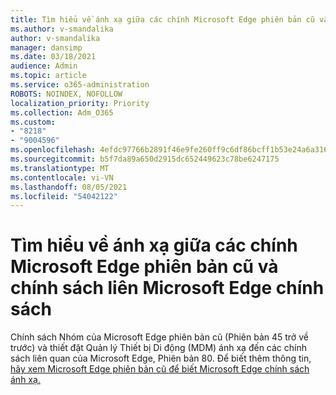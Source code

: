 ```yaml
---
title: Tìm hiểu về ánh xạ giữa các chính Microsoft Edge phiên bản cũ và chính sách liên Microsoft Edge chính sách
ms.author: v-smandalika
author: v-smandalika
manager: dansimp
ms.date: 03/18/2021
audience: Admin
ms.topic: article
ms.service: o365-administration
ROBOTS: NOINDEX, NOFOLLOW
localization_priority: Priority
ms.collection: Adm_O365
ms.custom:
- "8218"
- "9004596"
ms.openlocfilehash: 4efdc97766b2891f46e9fe260ff9c6df86bcff1b53e24a6a31652860a5079549
ms.sourcegitcommit: b5f7da89a650d2915dc652449623c78be6247175
ms.translationtype: MT
ms.contentlocale: vi-VN
ms.lasthandoff: 08/05/2021
ms.locfileid: "54042122"
---
```

# <a name="learn-about--the-mapping-between-microsoft-edge-legacy-policies-and-microsoft-edge-policies"></a>Tìm hiểu về ánh xạ giữa các chính Microsoft Edge phiên bản cũ và chính sách liên Microsoft Edge chính sách

Chính sách Nhóm của Microsoft Edge phiên bản cũ (Phiên bản 45 trở về trước) và thiết đặt Quản lý Thiết bị Di động (MDM) ánh xạ đến các chính sách liên quan của Microsoft Edge, Phiên bản 80. Để biết thêm thông tin, [hãy xem Microsoft Edge phiên bản cũ để biết Microsoft Edge chính sách ánh xạ.](https://docs.microsoft.com/deployedge/microsoft-edge-policy-map-legacy-to-newedge)